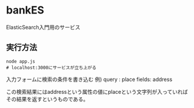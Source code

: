 # bankES
ElasticSearch入門用のサービス

## 実行方法
```
node app.js
# localhost:3000にサービスが立ち上がる
```
入力フォームに検索の条件を書き込む
例)
query : place
fields: address

この検索結果にはaddressという属性の値にplaceという文字列が入っていればその結果を返すというものである。
